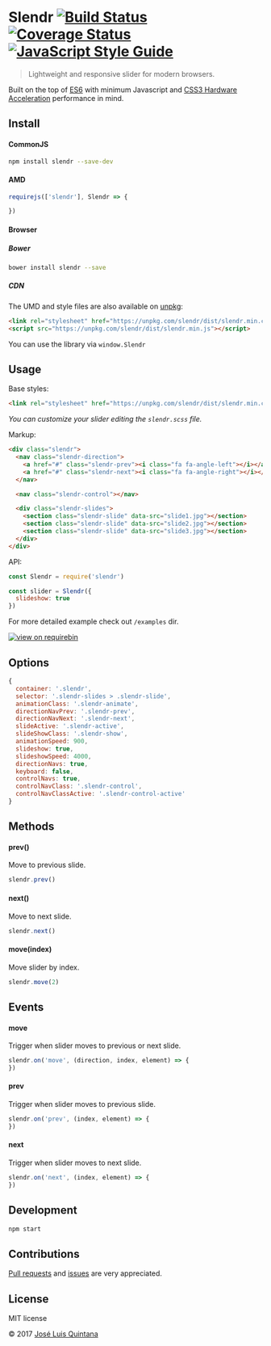 # Slendr [![Build Status](https://travis-ci.org/joseluisq/slendr.svg?branch=master)](https://travis-ci.org/joseluisq/slendr) [![Coverage Status](https://coveralls.io/repos/github/joseluisq/slendr/badge.svg?branch=master)](https://coveralls.io/github/joseluisq/slendr?branch=master) [![JavaScript Style Guide](https://img.shields.io/badge/code%20style-standard-brightgreen.svg)](http://standardjs.com/)

> Lightweight and responsive slider for modern browsers.

Built on the top of [ES6](https://babeljs.io/docs/learn-es2015/) with minimum Javascript and [CSS3 Hardware Acceleration](http://www.html5rocks.com/en/tutorials/speed/high-performance-animations/) performance in mind.

## Install

#### CommonJS

```sh
npm install slendr --save-dev
```

#### AMD

```js
requirejs(['slendr'], Slendr => {

})
```

#### Browser

##### Bower
```sh
bower install slendr --save
```

##### CDN
The UMD and style files are also available on [unpkg](https://unpkg.com):

```html
<link rel="stylesheet" href="https://unpkg.com/slendr/dist/slendr.min.css">
<script src="https://unpkg.com/slendr/dist/slendr.min.js"></script>
```

You can use the library via `window.Slendr`

## Usage

Base styles:

```html
<link rel="stylesheet" href="https://unpkg.com/slendr/dist/slendr.min.css">
```

_You can customize your slider editing the `slendr.scss` file._

Markup:

```html
<div class="slendr">
  <nav class="slendr-direction">
    <a href="#" class="slendr-prev"><i class="fa fa-angle-left"></i></a>
    <a href="#" class="slendr-next"><i class="fa fa-angle-right"></i></a>
  </nav>

  <nav class="slendr-control"></nav>

  <div class="slendr-slides">
    <section class="slendr-slide" data-src="slide1.jpg"></section>
    <section class="slendr-slide" data-src="slide2.jpg"></section>
    <section class="slendr-slide" data-src="slide3.jpg"></section>
  </div>
</div>
```

API:

```js
const Slendr = require('slendr')

const slider = Slendr({
  slideshow: true
})
```

For more detailed example check out `/examples` dir.

[![view on requirebin](http://requirebin.com/badge.png)](http://requirebin.com/?gist=9baa0cf1691654c193062f7fab796f91)

## Options

```js
{
  container: '.slendr',
  selector: '.slendr-slides > .slendr-slide',
  animationClass: '.slendr-animate',
  directionNavPrev: '.slendr-prev',
  directionNavNext: '.slendr-next',
  slideActive: '.slendr-active',
  slideShowClass: '.slendr-show',
  animationSpeed: 900,
  slideshow: true,
  slideshowSpeed: 4000,
  directionNavs: true,
  keyboard: false,
  controlNavs: true,
  controlNavClass: '.slendr-control',
  controlNavClassActive: '.slendr-control-active'
}
```

## Methods

#### prev()
Move to previous slide.

```js
slendr.prev()
```

#### next()
Move to next slide.

```js
slendr.next()
```

#### move(index)
Move slider by index.

```js
slendr.move(2)
```

## Events

#### move
Trigger when slider moves to previous or next slide.

```js
slendr.on('move', (direction, index, element) => {
})
```


#### prev
Trigger when slider moves to previous slide.

```js
slendr.on('prev', (index, element) => {
})
```

#### next
Trigger when slider moves to next slide.

```js
slendr.on('next', (index, element) => {
})
```

## Development

```sh
npm start
```

## Contributions

[Pull requests](https://github.com/joseluisq/slendr/pulls) and [issues](https://github.com/joseluisq/slendr/issues) are very appreciated.

## License
MIT license

© 2017 [José Luis Quintana](http://git.io/joseluisq)
